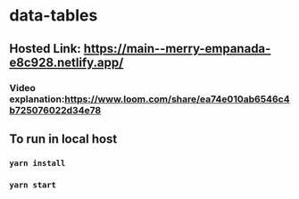 # data-tables


## Hosted Link: https://main--merry-empanada-e8c928.netlify.app/
### Video explanation:https://www.loom.com/share/ea74e010ab6546c4b725076022d34e78

## To run in local host

### `yarn install` 
### `yarn start`
